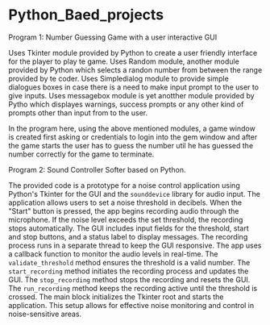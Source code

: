 # Python_Baed_projects
Program 1:
Number Guessing Game with a user interactive GUI

 Uses Tkinter module provided by Python to create a user friendly interface for the player to play te game.
 Uses Random module, another module provided by Python which selects a randon number from between the range provided by te coder.
 Uses Simpledialog module to provide simple dialogues boxes in case there is a need to make input prompt to the user to give inputs.
 Uses messagebox module is yet anotther module provided by Pytho which  displayes warnings, success prompts or any other kind of prompts other than input from to the user.

 In the program here, using the above mentioned modules, a game window is created first asking or credentials to login into the gem window and after the game starts the user has to guess the number util he has guessed the number correctly for the game to terminate. 


Program 2:
Sound Controller Softer based on Python.

The provided code is a prototype for a noise control application using Python's Tkinter for the GUI and the `sounddevice` library for audio input. The application allows users to set a noise threshold in decibels. When the "Start" button is pressed, the app begins recording audio through the microphone. If the noise level exceeds the set threshold, the recording stops automatically. The GUI includes input fields for the threshold, start and stop buttons, and a status label to display messages. The recording process runs in a separate thread to keep the GUI responsive. The app uses a callback function to monitor the audio levels in real-time. The `validate_threshold` method ensures the threshold is a valid number. The `start_recording` method initiates the recording process and updates the GUI. The `stop_recording` method stops the recording and resets the GUI. The `run_recording` method keeps the recording active until the threshold is crossed. The main block initializes the Tkinter root and starts the application. This setup allows for effective noise monitoring and control in noise-sensitive areas.